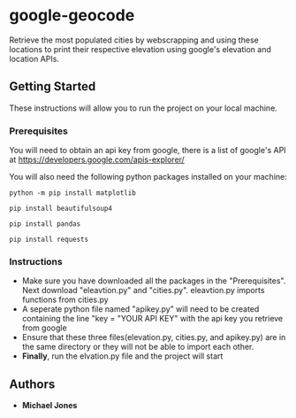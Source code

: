 # google-geocode
Retrieve the most populated cities by webscrapping and using these locations to print their respective elevation using google's elevation and location APIs.

## Getting Started
These instructions will allow you to run the project on your local machine.

### Prerequisites
You will need to obtain an api key from google, there is a list of google's API at https://developers.google.com/apis-explorer/

You will also need the following python packages installed on your machine: 
```
python -m pip install matplotlib
```

```
pip install beautifulsoup4
```

```
pip install pandas
```

```
pip install requests
``` 
### Instructions

* Make sure you have downloaded all the packages in the "Prerequisites". Next download "eleavtion.py" and "cities.py". eleavtion.py imports functions from cities.py
* A seperate python file named "apikey.py" will need to be created containing the line "key = "YOUR API KEY" with the api key you retrieve from google 
* Ensure that these three files(elevation.py, cities.py, and apikey.py) are in the same directory or they will not be able to import each other. 
* **Finally**, run the elvation.py file and the project will start

## Authors

* **Michael Jones** 
